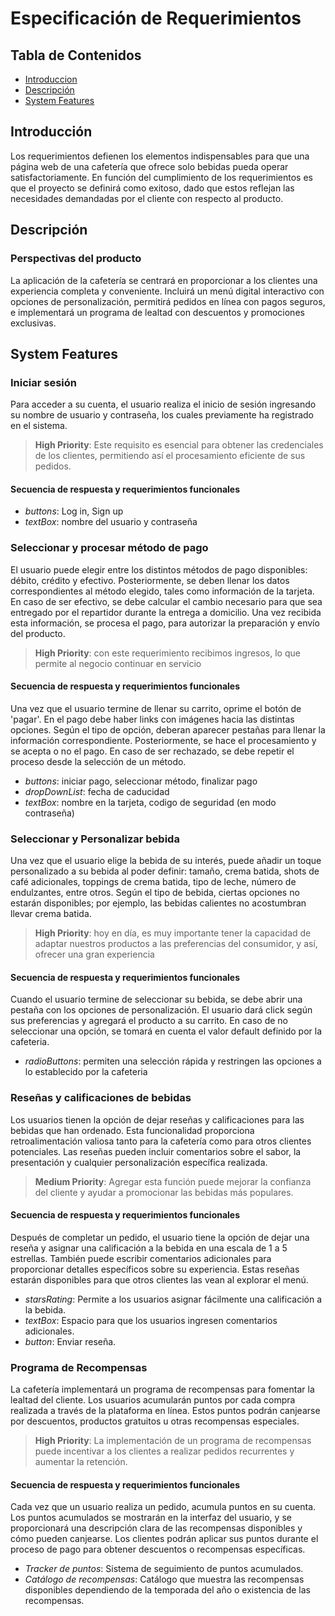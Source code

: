 # Especificación de Requerimientos

## Tabla de Contenidos

* [Introduccion](##introduccion)
* [Descripción](##descripción)
* [System Features](##system-features)

## Introducción

Los requerimientos defienen los elementos indispensables para que una página web de una cafetería que ofrece solo bebidas pueda operar satisfactoriamente. En función del cumplimiento de los requerimientos es que el proyecto se definirá como exitoso, dado que estos reflejan las necesidades demandadas por el cliente con respecto al producto. 

## Descripción

### Perspectivas del producto 

La aplicación de la cafetería se centrará en proporcionar a los clientes una experiencia completa y conveniente. Incluirá un menú digital interactivo con opciones de personalización, permitirá pedidos en línea con pagos seguros, e implementará un programa de lealtad con descuentos y promociones exclusivas. 


## System Features

### Iniciar sesión

Para acceder a su cuenta, el usuario realiza el inicio de sesión ingresando su nombre de usuario y contraseña, los cuales previamente ha registrado en el sistema.

> **High Priority**: Este requisito es esencial para obtener las credenciales de los clientes, permitiendo así el procesamiento eficiente de sus pedidos.

#### Secuencia de respuesta y requerimientos funcionales

* *buttons*: Log in, Sign up
* *textBox*: nombre del usuario y contraseña


### Seleccionar y procesar método de pago

El usuario puede elegir entre los distintos métodos de pago disponibles: débito, crédito y efectivo. Posteriormente, se deben llenar los datos correspondientes al método elegido, tales como información de la tarjeta. En caso de ser efectivo, se debe calcular el cambio necesario para que sea entregado por el repartidor durante la entrega a domicilio. Una vez recibida esta información, se procesa el pago, para autorizar la preparación y envío del producto.

> **High Priority**: con este requerimiento recibimos ingresos, lo que permite al negocio continuar en servicio

#### Secuencia de respuesta y requerimientos funcionales

Una vez que el usuario termine de llenar su carrito, oprime el botón de 'pagar'. En el pago debe haber links con imágenes hacia las distintas opciones. Según el tipo de opción, deberan aparecer pestañas para llenar la información correspondiente. Posteriormente, se hace el procesamiento y se acepta o no el pago. En caso de ser rechazado, se debe repetir el proceso desde la selección de un método.
* *buttons*: iniciar pago, seleccionar método, finalizar pago
* *dropDownList*: fecha de caducidad
* *textBox*: nombre en la tarjeta, codigo de seguridad (en modo contraseña)

### Seleccionar y Personalizar bebida

Una vez que el usuario elige la bebida de su interés, puede añadir un toque personalizado a su bebida al poder definir: tamaño, crema batida, shots de café adicionales, toppings de crema batida, tipo de leche, número de endulzantes, entre otros. Según el tipo de bebida, ciertas opciones no estarán disponibles; por ejemplo, las bebidas calientes no acostumbran llevar crema batida. 

> **High Priority**: hoy en día, es muy importante tener la capacidad de adaptar nuestros productos a las preferencias del consumidor, y así, ofrecer una gran experiencia

#### Secuencia de respuesta y requerimientos funcionales

Cuando el usuario termine de seleccionar su bebida, se debe abrir una pestaña con los opciones de personalización. El usuario dará click según sus preferencias y agregará el producto a su carrito. En caso de no seleccionar una opción, se tomará en cuenta el valor default definido por la cafeteria.
* *radioButtons*: permiten una selección rápida y restringen las opciones a lo establecido por la cafeteria

### Reseñas y calificaciones de bebidas

Los usuarios tienen la opción de dejar reseñas y calificaciones para las bebidas que han ordenado. Esta funcionalidad proporciona retroalimentación valiosa tanto para la cafetería como para otros clientes potenciales. Las reseñas pueden incluir comentarios sobre el sabor, la presentación y cualquier personalización específica realizada.

> **Medium Priority**: Agregar esta función puede mejorar la confianza del cliente y ayudar a promocionar las bebidas más populares.

#### Secuencia de respuesta y requerimientos funcionales

Después de completar un pedido, el usuario tiene la opción de dejar una reseña y asignar una calificación a la bebida en una escala de 1 a 5 estrellas. También puede escribir comentarios adicionales para proporcionar detalles específicos sobre su experiencia. Estas reseñas estarán disponibles para que otros clientes las vean al explorar el menú.

* *starsRating*: Permite a los usuarios asignar fácilmente una calificación a la bebida.
* *textBox*: Espacio para que los usuarios ingresen comentarios adicionales.
* *button*: Enviar reseña.

### Programa de Recompensas

La cafetería implementará un programa de recompensas para fomentar la lealtad del cliente. Los usuarios acumularán puntos por cada compra realizada a través de la plataforma en línea. Estos puntos podrán canjearse por descuentos, productos gratuitos u otras recompensas especiales.

> **High Priority**: La implementación de un programa de recompensas puede incentivar a los clientes a realizar pedidos recurrentes y aumentar la retención.

#### Secuencia de respuesta y requerimientos funcionales

Cada vez que un usuario realiza un pedido, acumula puntos en su cuenta. Los puntos acumulados se mostrarán en la interfaz del usuario, y se proporcionará una descripción clara de las recompensas disponibles y cómo pueden canjearse. Los clientes podrán aplicar sus puntos durante el proceso de pago para obtener descuentos o recompensas específicas.

* *Tracker de puntos*: Sistema de seguimiento de puntos acumulados.
* *Catálogo de recompensas*: Catálogo que muestra las recompensas disponibles dependiendo de la temporada del año o existencia de las recompensas.
